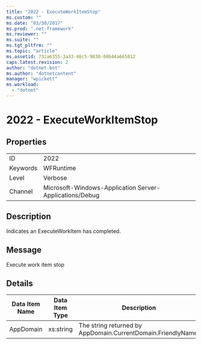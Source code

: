 ```yaml
---
title: "2022 - ExecuteWorkItemStop"
ms.custom: ""
ms.date: "03/30/2017"
ms.prod: ".net-framework"
ms.reviewer: ""
ms.suite: ""
ms.tgt_pltfrm: ""
ms.topic: "article"
ms.assetid: 731a6355-3a33-46c5-9830-00b44a665812
caps.latest.revision: 2
author: "dotnet-bot"
ms.author: "dotnetcontent"
manager: "wpickett"
ms.workload: 
  - "dotnet"
---
```

# 2022 - ExecuteWorkItemStop
## Properties  
  
|||  
|-|-|  
|ID|2022|  
|Keywords|WFRuntime|  
|Level|Verbose|  
|Channel|Microsoft-Windows-Application Server-Applications/Debug|  
  
## Description  
 Indicates an ExecuteWorkItem has completed.  
  
## Message  
 Execute work item stop  
  
## Details  
  
|Data Item Name|Data Item Type|Description|  
|--------------------|--------------------|-----------------|  
|AppDomain|xs:string|The string returned by AppDomain.CurrentDomain.FriendlyName.|
